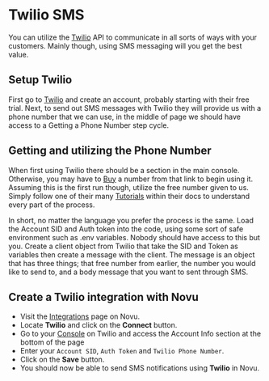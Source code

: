 # Twilio SMS

You can utilize the [Twilio](https://www.twilio.com/) API to communicate in all sorts of ways with your customers. Mainly though, using SMS messaging will you get the best value.

## Setup Twilio

First go to [Twilio](https://www.twilio.com/) and create an account, probably starting with their free trial. Next, to send out SMS messages with Twilio they will provide us with a phone number that we can use, in the middle of page we should have access to a Getting a Phone Number step cycle.

## Getting and utilizing the Phone Number

When first using Twilio there should be a section in the main console. Otherwise,
you may have to [Buy](https://console.twilio.com/us1/develop/phone-numbers/manage/search?frameUrl=%2Fconsole%2Fphone-numbers%2Fsearch%3Fx-target-region%3Dus1&currentFrameUrl=%2Fconsole%2Fphone-numbers%2Fsearch%3FisoCountry%3DUS%26searchTerm%3D%26searchFilter%3Dleft%26searchType%3Dnumber%26x-target-region%3Dus1%26__override_layout__%3Dembed%26bifrost%3Dtrue) a number from that link to begin using it. Assuming this is the first run though, utilize the free number given to us. Simply follow one of their many [Tutorials](https://www.twilio.com/docs/usage/requests-to-twilio) within their docs to understand every part of the process. 

In short, no matter the language you prefer the process is the same. Load the Account SID and Auth token into the code, using some sort of safe environment such as .env variables. Nobody should have access to this but you. Create a client object from Twilio that take the SID and Token as variables then create a message with the client. The message is an object that has three things; that free number from earlier, the number you would like to send to, and a body message that you want to sent through SMS.


## Create a Twilio integration with Novu

- Visit the [Integrations](https://web.novu.co/integrations) page on Novu.
- Locate **Twilio** and click on the **Connect** button.
- Go to your [Console](https://console.twilio.com/) on Twilio and access the Account Info section at the bottom of the page
- Enter your `Account SID`, `Auth Token`  and `Twilio Phone Number`.
- Click on the **Save** button.
- You should now be able to send SMS notifications using **Twilio** in Novu.
